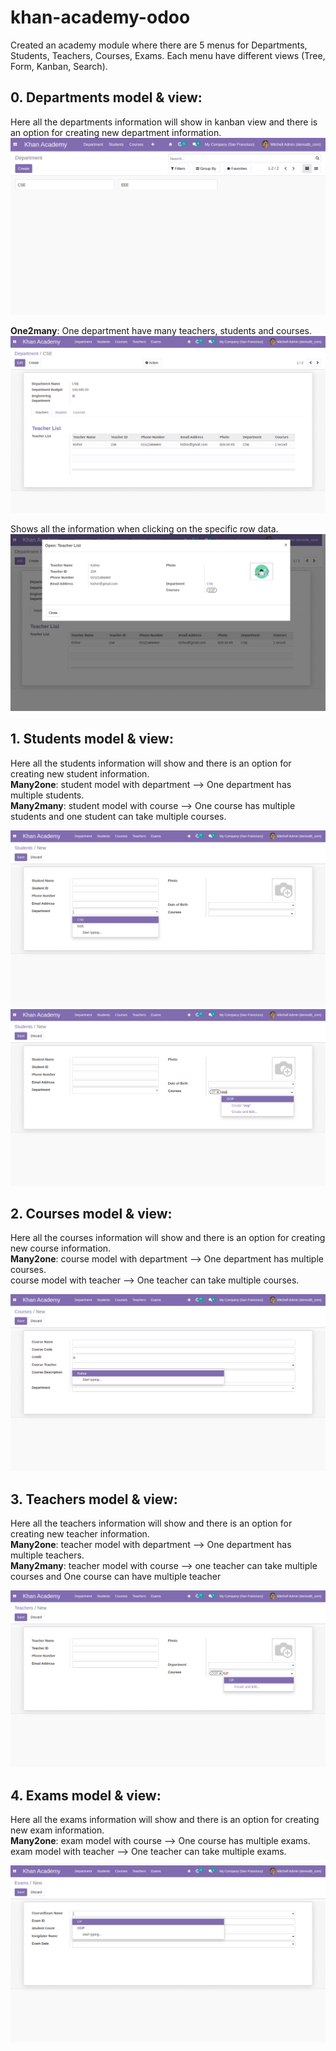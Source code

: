 # khan-academy-odoo

Created an academy module where there are 5 menus for Departments, Students, Teachers, Courses, Exams.
Each menu have different views (Tree, Form, Kanban, Search).

## 0. Departments model & view:

Here all the departments information will show in kanban view and there is an option for creating new department information.<br/>
![Departments1](./picture/9.png)

**One2many**: One department have many teachers, students and courses.<br/>
![Departments2](./picture/10.png)

Shows all the information when clicking on the specific row data.<br/>
![Departments3](./picture/11.png)

## 1. Students model & view:

Here all the students information will show and there is an option for creating new student information.<br/>
**Many2one**: student model with department --> One department has multiple students.<br/>
**Many2many**: student model with course --> One course has multiple students and one student can take multiple courses.

![Student1](./picture/12.png)
![Student2](./picture/13.png)

## 2. Courses model & view:

Here all the courses information will show and there is an option for creating new course information.<br/>
**Many2one**: course model with department --> One department has multiple courses.<br/>
course model with teacher --> One teacher can take multiple courses.

![Course1](./picture/14.png)

## 3. Teachers model & view:

Here all the teachers information will show and there is an option for creating new teacher information.<br/>
**Many2one**: teacher model with department --> One department has multiple teachers.<br/>
**Many2many**: teacher model with course --> one teacher can take multiple courses and One course can have multiple teacher

![Teachers1](./picture/15.png)

## 4. Exams model & view:

Here all the exams information will show and there is an option for creating new exam information.<br/>
**Many2one**: exam model with course --> One course has multiple exams.<br/>
exam model with teacher --> One teacher can take multiple exams.

![Exams1](./picture/16.png)
